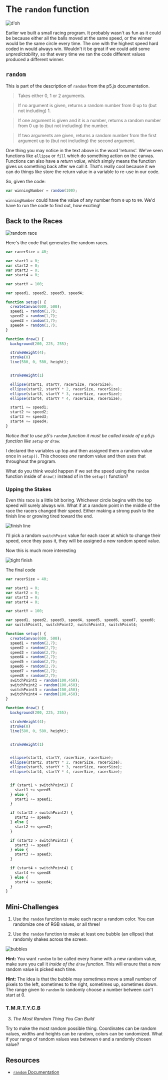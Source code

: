 # The `random` function

![d'oh](https://s3.amazonaws.com/upperline/curriculum-assets/p5js/doh.gif)

Earlier we built a small racing program. It probably wasn't as fun as it could be because either all the balls moved at the same speed, or the winner would be the same circle every time. The one with the highest speed hard coded in would always win.  Wouldn't it be great if we could add some *unpredictability*, so that every time we ran the code different values produced a different winner.

## `random`
This is part of the description of `random` from the p5.js documentation.

>Takes either 0, 1 or 2 arguments.

>If no argument is given, returns a random number from 0 up to (but not including) 1.

>If one argument is given and it is a number, returns a random number from 0 up to (but not including) the number.

>If two arguments are given, returns a random number from the first argument up to (but not including) the second argument.

One thing you may notice in the text above is the word 'returns'.  We've seen functions like `ellipse` or `fill` which do something action on the canvas. Functions can also have a *return value*, which simply means the function gives us something back after we call it. That's really cool because it we can do things like store the return value in a variable to re-use in our code.

So, given the code:
```javascript
var winningNumber = random(100);
```
`winningNumber` could have the value of any number from `0` up to `99`. We'd have to run the code to find out, how exciting!

## Back to the Races

![random race](https://s3.amazonaws.com/upperline/curriculum-assets/p5js/random-race.gif)

Here's the code that generates the random races.

```javascript
var racerSize = 40;

var start1 = 0;
var start2 = 0;
var start3 = 0;
var start4 = 0;

var startY = 100;

var speed1, speed2, speed3, speed4;

function setup() {
  createCanvas(600, 500);
  speed1 = random(1,7);
  speed2 = random(1,7);
  speed3 = random(1,7);
  speed4 = random(1,7);
}

function draw() {
  background(200, 225, 255);

  strokeWeight(4);
  stroke(0)
  line(580, 0, 580, height);


  strokeWeight(1)

  ellipse(start1, startY, racerSize, racerSize);
  ellipse(start2, startY * 2, racerSize, racerSize);
  ellipse(start3, startY * 3, racerSize, racerSize);
  ellipse(start4, startY * 4, racerSize, racerSize);

  start1 += speed1;
  start2 += speed2;
  start3 += speed3;
  start4 += speed4;
}
```

*Notice that to use p5's `random` function it must be called inside of a p5.js function like `setup` or `draw`.*  

I declared the variables up top and then assigned them a random value once in `setup()`. This chooses *one* random value and then uses that throughout the program.  

What do you think would happen if we set the speed using the `random` function inside of `draw()` instead of in the `setup()` function?

### Upping the Stakes

Even this race is a little bit boring. Whichever circle begins with the top speed will surely always win.  What if at a random point in the middle of the race the racers changed their speed. Either making a strong push to the finish line or growing tired toward the end.

![finish line](https://s3.amazonaws.com/upperline/curriculum-assets/p5js/finish.gif)

I'll pick a random `switchPoint` value for each racer at which to change their speed, once they pass it, they will be assigned a new random speed value.

Now this is much more interesting

![tight finish](https://s3.amazonaws.com/upperline/curriculum-assets/p5js/tight-finish.gif)

The final code

```javascript
var racerSize = 40;

var start1 = 0;
var start2 = 0;
var start3 = 0;
var start4 = 0;

var startY = 100;

var speed1, speed2, speed3, speed4, speed5, speed6, speed7, speed8;
var switchPoint1, switchPoint2, switchPoint3, switchPoint4;

function setup() {
  createCanvas(600, 500);
  speed1 = random(2,7);
  speed2 = random(2,7);
  speed3 = random(2,7);
  speed4 = random(2,7);
  speed5 = random(2,7);
  speed6 = random(2,7);
  speed7 = random(2,7);
  speed8 = random(2,7);
  switchPoint1 = random(100,450);
  switchPoint2 = random(100,450);
  switchPoint3 = random(100,450);
  switchPoint4 = random(100,450);
}

function draw() {
  background(200, 225, 255);

  strokeWeight(4);
  stroke(0)
  line(580, 0, 580, height);


  strokeWeight(1)


  ellipse(start1, startY, racerSize, racerSize);
  ellipse(start2, startY * 2, racerSize, racerSize);
  ellipse(start3, startY * 3, racerSize, racerSize);
  ellipse(start4, startY * 4, racerSize, racerSize);


  if (start1 > switchPoint1) {
    start1 += speed5
  } else {
    start1 += speed1;
  }

  if (start2 > switchPoint2) {
    start2 += speed6
  } else {
    start2 += speed2;
  }

  if (start3 > switchPoint3) {
    start3 += speed7
  } else {
    start3 += speed3;
  }

  if (start4 > switchPoint4) {
    start4 += speed8
  } else {
    start4 += speed4;
  }
}
```

## Mini-Challenges

1. Use the `random` function to make each racer a random color.  You can randomize one of RGB values, or all three!

2. Use the `random` function to make at least one bubble (an ellipse) that randomly shakes across the screen.

 ![bubbles](https://s3.amazonaws.com/upperline/curriculum-assets/p5js/bubbles.gif)

 **Hint:** You want `random` to be called every frame with a new random value, make sure you call it *inside of the `draw` function*. This will ensure that a new random value is picked each time.

 **Hint:** The idea is that the bubble may sometimes move a small number of pixels to the left, sometimes to the right, sometimes up, sometimes down. The range given to `random` to randomly choose a number between can't start at 0.

 ### T.M.R.T.Y.C.B
3. *The Most Random Thing You Can Build*

 Try to make the most random possible thing. Coordinates can be random values, widths and heights can be random, colors can be randomized.  What if your range of random values was between `0` and a randomly chosen value?

## Resources

- [`random` Documentation](https://p5js.org/reference/#/p5/random)
